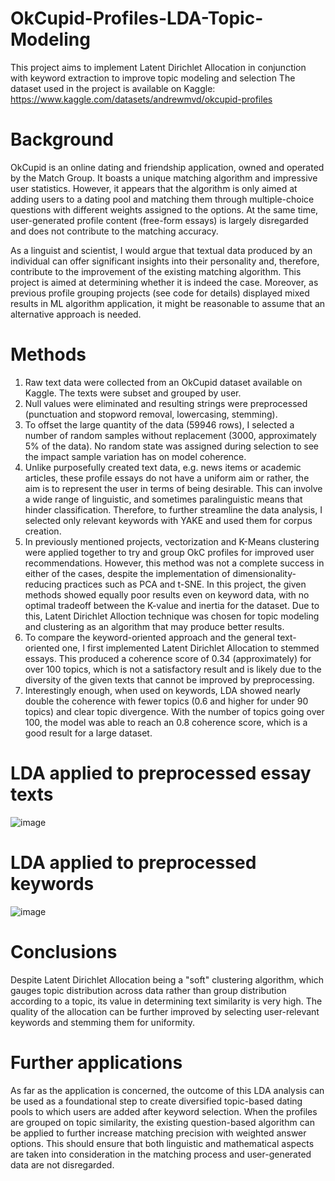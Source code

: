 # OkCupid-Profiles-LDA-Topic-Modeling
This project aims to implement Latent Dirichlet Allocation in conjunction with keyword extraction to improve topic modeling and selection
The dataset used in the project is available on Kaggle: https://www.kaggle.com/datasets/andrewmvd/okcupid-profiles

# Background
OkCupid is an online dating and friendship application, owned and operated by the Match Group. It boasts a unique matching algorithm and impressive user statistics. However, it appears that the algorithm is only aimed at adding users to a dating pool and matching them through multiple-choice questions with different weights assigned to the options. At the same time, user-generated profile content (free-form essays) is largely disregarded and does not contribute to the matching accuracy. 

As a linguist and scientist, I would argue that textual data produced by an individual can offer significant insights into their personality and, therefore, contribute to the improvement of the existing matching algorithm. This project is aimed at determining whether it is indeed the case. Moreover, as previous profile grouping projects (see code for details) displayed mixed results in ML algorithm application, it might be reasonable to assume that an alternative approach is needed.

# Methods
1. Raw text data were collected from an OkCupid dataset available on Kaggle. The texts were subset and grouped by user.
2. Null values were eliminated and resulting strings were preprocessed (punctuation and stopword removal, lowercasing, stemming).
3. To offset the large quantity of the data (59946 rows), I selected a number of random samples without replacement (3000, approximately 5% of the data). No random state was assigned during selection to see the impact sample variation has on model coherence.
4. Unlike purposefully created text data, e.g. news items or academic articles, these profile essays do not have a uniform aim or rather, the aim is to represent the user in terms of being desirable. This can involve a wide range of linguistic, and sometimes paralinguistic means that hinder classification. Therefore,  to further streamline the data analysis, I selected only relevant keywords with YAKE and used them for corpus creation.
5. In previously mentioned projects, vectorization and K-Means clustering were applied together to try and group OkC profiles for improved user recommendations. However, this method was not a complete success in either of the cases, despite the implementation of dimensionality-reducing practices such as PCA and t-SNE. In this project, the given methods showed equally poor results even on keyword data, with no optimal tradeoff between the K-value and inertia for the dataset. Due to this, Latent Dirichlet Alloction technique was chosen for topic modeling and clustering as an algorithm that may produce better results.
6. To compare the keyword-oriented approach and the general text-oriented one, I first implemented Latent Dirichlet Allocation to stemmed essays. This produced a coherence score of 0.34 (approximately) for over 100 topics, which is not a satisfactory result and is likely due to the diversity of the given texts that cannot be improved by preprocessing.
7. Interestingly enough, when used on keywords, LDA showed nearly double the coherence with fewer topics (0.6 and higher for under 90 topics) and clear topic divergence. With the number of topics going over 100, the model was able to reach an 0.8 coherence score, which is a good result for a large dataset.

# LDA applied to preprocessed essay texts
![image](https://github.com/OlgaIudina1992/OkCupid-Profiles-LDA-Topic-Modeling/assets/110724838/b84910c1-f850-48e5-b459-08812fada0c7)
# LDA applied to preprocessed keywords
![image](https://github.com/OlgaIudina1992/OkCupid-Profiles-LDA-Topic-Modeling/assets/110724838/5b1b1f6e-8b8a-4680-b58b-a4b83f1022d2)

# Conclusions
Despite Latent Dirichlet Allocation being a "soft" clustering algorithm, which gauges topic distribution across data rather than group distribution according to a topic, its value in determining text similarity is very high. The quality of the allocation can be further improved by selecting user-relevant keywords and stemming them for uniformity. 

# Further applications
As far as the application is concerned, the outcome of this LDA analysis can be used as a foundational step to create diversified topic-based dating pools to which users are added after keyword selection. When the profiles are grouped on topic similarity, the existing question-based algorithm can be applied to further increase matching precision with weighted answer options. This should ensure that both linguistic and mathematical aspects are taken into consideration in the matching process and user-generated data are not disregarded.
